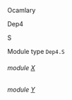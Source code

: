 Ocamlary

Dep4

S

Module type `Dep4.S`

<a id="module-X"></a>

###### module [X](Ocamlary.Dep4.module-type-S.X.md)

<a id="module-Y"></a>

###### module [Y](Ocamlary.Dep4.module-type-S.Y.md)
